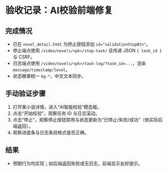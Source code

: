 # 验收记录：AI校验前端修复

## 完成情况
- 已在 `novel_detail.html` 为停止按钮添加 `id="validationStopBtn"`。
- 停止端点使用 `/video/novels/<pk>/stop-task/` 且传递 JSON `{ task_id }` 与 CSRF。
- 日志端点使用 `/video/novels/<pk>/task-log/?task_id=...`，渲染 `message/timestamp/level`。
- 状态徽章统一 `bg-*`，中文文本同步。

## 手动验证步骤
1. 打开某小说详情，进入“AI智能校验”模态框。
2. 点击“开始校验”，观察任务 ID 与日志滚动。
3. 点击“停止”，观察停止按钮禁用与状态更新为“已停止/失败/成功”（依实际后端返回）。
4. 观察进度条与日志条目格式是否正确。

## 结果
- 预期行为均实现；如后端返回失败或无日志，前端显示友好提示。